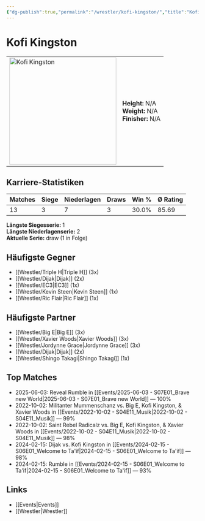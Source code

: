 ```yaml
---
{"dg-publish":true,"permalink":"/wrestler/kofi-kingston/","title":"Kofi Kingston","tags":["wrestler"],"noteIcon":""}
---
```



# Kofi Kingston

<table>
        <tr>
        <td><img src="https://github.com/CptSpaulding1980/choke-slam-wrestling/releases/download/images/Kofi_Kingston.png" width="280" alt="Kofi Kingston"></td>
        <td>
        <b>Height:</b> N/A<br>
        <b>Weight:</b> N/A<br>
        <b>Finisher:</b> N/A<br>
        </td>
        </tr>
        </table>
        
## Karriere-Statistiken

| Matches | Siege | Niederlagen | Draws | Win % | Ø Rating |
|---------|-------|-------------|-------|-------|-----------|
| 13 | 3 | 7 | 3 | 30.0% | 85.69 |

**Längste Siegesserie:** 1<br>**Längste Niederlagenserie:** 2<br>**Aktuelle Serie:** draw (1 in Folge)


## Häufigste Gegner
- [[Wrestler/Triple H\|Triple H]] (3x)
- [[Wrestler/Dijak\|Dijak]] (2x)
- [[Wrestler/EC3\|EC3]] (1x)
- [[Wrestler/Kevin Steen\|Kevin Steen]] (1x)
- [[Wrestler/Ric Flair\|Ric Flair]] (1x)

## Häufigste Partner
- [[Wrestler/Big E\|Big E]] (3x)
- [[Wrestler/Xavier Woods\|Xavier Woods]] (3x)
- [[Wrestler/Jordynne Grace\|Jordynne Grace]] (3x)
- [[Wrestler/Dijak\|Dijak]] (2x)
- [[Wrestler/Shingo Takagi\|Shingo Takagi]] (1x)

## Top Matches
- 2025-06-03: Reveal Rumble in [[Events/2025-06-03 - S07E01_Brave new World\|2025-06-03 - S07E01_Brave new World]] — 100%
- 2022-10-02: Militanter Mummenschanz vs. Big E, Kofi Kingston, & Xavier Woods in [[Events/2022-10-02 - S04E11_Musik\|2022-10-02 - S04E11_Musik]] — 99%
- 2022-10-02: Saint Rebel Radicalz vs. Big E, Kofi Kingston, & Xavier Woods in [[Events/2022-10-02 - S04E11_Musik\|2022-10-02 - S04E11_Musik]] — 98%
- 2024-02-15: Dijak vs. Kofi Kingston in [[Events/2024-02-15 - S06E01_Welcome to Ta'if\|2024-02-15 - S06E01_Welcome to Ta'if]] — 98%
- 2024-02-15: Rumble in [[Events/2024-02-15 - S06E01_Welcome to Ta'if\|2024-02-15 - S06E01_Welcome to Ta'if]] — 93%

## Links
- [[Events\|Events]]
- [[Wrestler\|Wrestler]]
